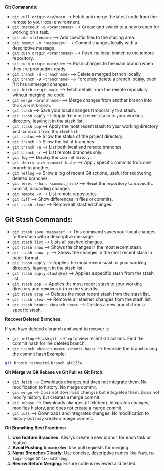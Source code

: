 **Git Commands:**

- `git pull origin dev/main`               --> Fetch and merge the latest code from the remote to your local environment.
- `git checkout -b <branchname>`           --> Create and switch to a new branch for working on a task.
- `git add <filename>`                     --> Add specific files to the staging area.
- `git commit -m '<message>'`              --> Commit changes locally with a descriptive message.
- `git push origin <branchname>`           --> Push the local branch to the remote repository.
- `git push origin main/dev`               --> Push changes to the main branch when they are production-ready.
- `git branch -d <branchname>`             --> Delete a merged branch locally.
- `git branch -D <branchname>`             --> Forcefully delete a branch locally, even if it has unmerged changes.
- `git fetch origin main`                  --> Fetch details from the remote repository without merging the code.
- `git merge <branchname>`                 --> Merge changes from another branch into the current branch.
- `git stash`                              --> Save your local changes temporarily to a stash.
- `git stash apply`                        --> Apply the most recent stash to your working directory, leaving it in the stash list.
- `git stash pop`                          --> Apply the most recent stash to your working directory and remove it from the stash list.
- `git status`                             --> Show the status of the project directory.
- `git branch`                             --> Show the list of branches.
- `git branch -a`                          --> List both local and remote branches.
- `git branch -r`                          --> List remote branches only.
- `git log`                                --> Display the commit history.
- `git cherry-pick <commit-hash>`          --> Apply specific commits from one branch to another.
- `git reflog`                             --> Show a log of recent Git actions, useful for recovering deleted branches.
- `git reset --hard <commit_hash>`         --> Reset the repository to a specific commit, discarding changes.
- `git remote -v`                          --> List remote repositories.
- `git diff`                               --> Show differences in files or commits.
- `git stash clear`                        --> Remove all stashed changes.

## Git Stash Commands:

- `git stash save "message"` --> This command saves your local changes to the stash with a descriptive message.
- `git stash list`           --> Lists all stashed changes.
- `git stash show`           --> Shows the changes in the most recent stash.
- `git stash show -p`        --> Shows the changes in the most recent stash in patch format.
- `git stash apply`          --> Applies the most recent stash to your working directory, leaving it in the stash list.
- `git stash apply stash@{n}` --> Applies a specific stash from the stash list.
- `git stash pop`             --> Applies the most recent stash to your working directory and removes it from the stash list.
- `git stash drop`            --> Deletes the most recent stash from the stash list.
- `git stash clear`           --> Removes all stashed changes from the stash list.
- `git stash branch <branch_name>` --> Creates a new branch from a specific stash.

**Recover Deleted Branches:**

If you have deleted a branch and want to recover it:
- `git reflog`--> Use `git reflog` to view recent Git actions.
Find the commit hash for the deleted branch.
- `git branch <branch-name> <commit-hash>` --> Recreate the branch using the commit hash
Example:
```bash
git branch recovered-branch abc1234
```

**Git Merge vs Git Rebase vs Git Pull vs Git Fetch:**

- `git fetch`        --> Downloads changes but does not integrate them. No modification to history. No merge commit.
- `git merge`        --> Does not download changes but integrates them. Does not modify history but creates a merge commit.
- `git rebase`       --> Downloads changes (if fetched). Integrates changes, modifies history, and does not create a merge commit.
- `git pull`         --> Downloads and integrates changes. No modification to history but may create a merge commit.

**Git Branching Best Practices:**

1. **Use Feature Branches**: Always create a new branch for each task or feature.
2. **Avoid Pushing to `main/dev`**: Use pull requests for merging.
3. **Name Branches Clearly**: Use concise, descriptive names like `feature-login-page` or `fix-auth-bug`.
4. **Review Before Merging**: Ensure code is reviewed and tested.

